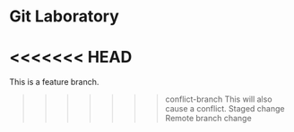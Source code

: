 # Git Laboratory
<<<<<<< HEAD
=======
This is a feature branch.
>>>>>>> conflict-branch
This will also cause a conflict.
Staged change
Remote branch change
